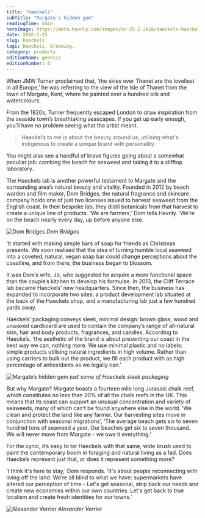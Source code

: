 ```yaml
---
title: "Haeckels"
subTitle: "Margate’s hidden gem"
readingTime: 5min
heroImage: https://meta.hevnly.com/images/on-25-2-2016/haeckels-haeckels-hero.jpg
date: 2016-2-25
slug: haeckels
tags: Haeckels, Grooming,
category: products
editionName: genesis
editionNumber: 6
---
```


When JMW Turner proclaimed that, ‘the skies over Thanet are the loveliest in all Europe,’ he was referring to the view of the Isle of Thanet from the town of Margate, Kent, where he painted over a hundred oils and watercolours.

From the 1820s, Turner frequently escaped London to draw inspiration from the seaside town’s breathtaking seascapes. If you get up early enough, you’ll have no problem seeing what the artist meant.

>Haeckel’s to me is about the beauty around us; utilising what's indigenous to create a unique brand with personality.

You might also see a handful of brave figures going about a somewhat peculiar job: combing the beach for seaweed and taking it to a clifftop laboratory.

The Haeckels lab is another powerful testament to Margate and the surrounding area’s natural beauty and vitality. Founded in 2012 by beach warden and film maker, Dom Bridges, the natural fragrance and skincare company holds one of just two licenses issued to harvest seaweed from the English coast. In their bespoke lab, they distil botanicals from that harvest to create a unique line of products. ‘We are farmers,’ Dom tells Hevnly. ‘We’re on the beach nearly every day, up before anyone else.

![Dom Bridges](https://meta.hevnly.com/images/on-4-3-2016/hhg-img-142815f9-d30c-4feb-89d1-af401332157e.png)
*Dom Bridges*

‘It started with making simple bars of soap for friends as Christmas presents. We soon realised that the idea of turning humble local seaweed into a coveted, natural, vegan soap bar could change perceptions about the coastline, and from there, the business began to blossom.

It was Dom’s wife, Jo, who suggested he acquire a more functional space than the couple’s kitchen to develop his formulae. In 2013, the Cliff Terrace lab became Haeckels’ new headquarters. Since then, the business has expanded to incorporate two sites: a product development lab situated at the back of the Haeckels shop, and a manufacturing lab just a few hundred yards away.

Haeckels’ packaging conveys sleek, minimal design: brown glass, wood and unwaxed cardboard are used to contain the company’s range of all-natural skin, hair and body products, fragrances, and candles. According to Haeckels, ‘the aesthetic of the brand is about presenting our coast in the best way we can, nothing more. We use minimal plastic and no labels: simple products utilising natural ingredients in high volume. Rather than using carriers to bulk out the product, we fill each product with as high percentage of antioxidants as we legally can.’

![Margate’s hidden gem](https://meta.hevnly.com/images/on-25-2-2016/haeckels-2.jpg)
*just some of Haeckels sleek packaging*

But why Margate? Margate boasts a fourteen mile long Jurassic chalk reef, which constitutes no less than 20% of all the chalk reefs in the UK. This means that its coast can support an unusual concentration and variety of seaweeds, many of which can’t be found anywhere else in the world. ‘We clean and protect the land like any farmer. Our harvesting sites move in conjunction with seasonal migrations’, ‘The average beach gets six to seven hundred tons of seaweed a year. Our beaches get six to seven thousand. We will never move from Margate - we owe it everything.’   

For the cynic, it’s easy to tar Haeckels with that same, wide brush used to paint the contemporary boom in foraging and natural living as a fad. Does Haeckels represent just that, or does it represent something more?

‘I think it's here to stay,’ Dom responds. ‘It's about people reconnecting with living off the land. We’re all blind to what we have: supermarkets have altered our perception of time - Let's get seasonal, strip back our needs and create new economies within our own countries. Let's get back to true localism and create fresh identities for our towns.’

![Alexander Verrier](https://meta.hevnly.com/images/on-4-3-2016/hhg-img-17af7f23-86dc-4444-b7b0-9b6cf18ca09b.png)
*Alexander Verrier*
